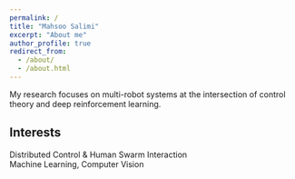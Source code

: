 ```yaml
---
permalink: /
title: "Mahsoo Salimi"
excerpt: "About me"
author_profile: true
redirect_from: 
  - /about/
  - /about.html
---
```


My research focuses on multi-robot systems at the intersection of control theory and deep reinforcement learning.

Interests
------
Distributed Control & Human Swarm Interaction<br /> 
Machine Learning, Computer Vision
